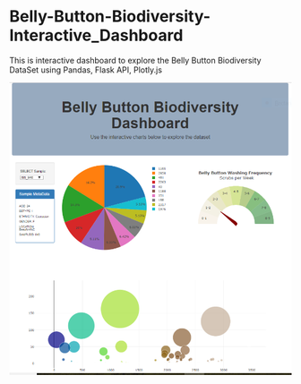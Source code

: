 # Belly-Button-Biodiversity-Interactive_Dashboard
This is interactive dashboard to explore the Belly Button Biodiversity DataSet using Pandas, Flask API, Plotly.js

![alt text](https://github.com/gayatripingale/Belly-Button-Biodiversity-Interactive_Dashboard/blob/master/BellyButtonBiodiversityDashboard.PNG "Belly Button Dashboard")
